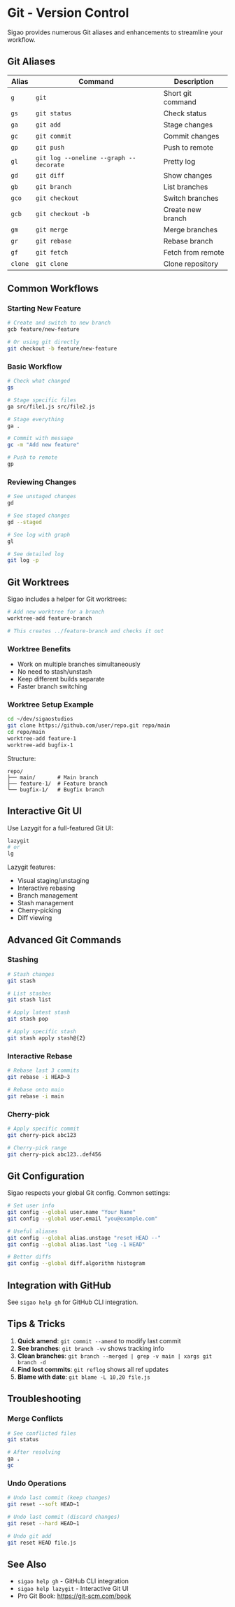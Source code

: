 # Git - Version Control

Sigao provides numerous Git aliases and enhancements to streamline your workflow.

## Git Aliases

| Alias | Command | Description |
|-------|---------|-------------|
| `g` | `git` | Short git command |
| `gs` | `git status` | Check status |
| `ga` | `git add` | Stage changes |
| `gc` | `git commit` | Commit changes |
| `gp` | `git push` | Push to remote |
| `gl` | `git log --oneline --graph --decorate` | Pretty log |
| `gd` | `git diff` | Show changes |
| `gb` | `git branch` | List branches |
| `gco` | `git checkout` | Switch branches |
| `gcb` | `git checkout -b` | Create new branch |
| `gm` | `git merge` | Merge branches |
| `gr` | `git rebase` | Rebase branch |
| `gf` | `git fetch` | Fetch from remote |
| `clone` | `git clone` | Clone repository |

## Common Workflows

### Starting New Feature
```bash
# Create and switch to new branch
gcb feature/new-feature

# Or using git directly
git checkout -b feature/new-feature
```

### Basic Workflow
```bash
# Check what changed
gs

# Stage specific files
ga src/file1.js src/file2.js

# Stage everything
ga .

# Commit with message
gc -m "Add new feature"

# Push to remote
gp
```

### Reviewing Changes
```bash
# See unstaged changes
gd

# See staged changes
gd --staged

# See log with graph
gl

# See detailed log
git log -p
```

## Git Worktrees

Sigao includes a helper for Git worktrees:

```bash
# Add new worktree for a branch
worktree-add feature-branch

# This creates ../feature-branch and checks it out
```

### Worktree Benefits
- Work on multiple branches simultaneously
- No need to stash/unstash
- Keep different builds separate
- Faster branch switching

### Worktree Setup Example
```bash
cd ~/dev/sigaostudios
git clone https://github.com/user/repo.git repo/main
cd repo/main
worktree-add feature-1
worktree-add bugfix-1
```

Structure:
```
repo/
├── main/       # Main branch
├── feature-1/  # Feature branch
└── bugfix-1/   # Bugfix branch
```

## Interactive Git UI

Use Lazygit for a full-featured Git UI:

```bash
lazygit
# or
lg
```

Lazygit features:
- Visual staging/unstaging
- Interactive rebasing
- Branch management
- Stash management
- Cherry-picking
- Diff viewing

## Advanced Git Commands

### Stashing
```bash
# Stash changes
git stash

# List stashes
git stash list

# Apply latest stash
git stash pop

# Apply specific stash
git stash apply stash@{2}
```

### Interactive Rebase
```bash
# Rebase last 3 commits
git rebase -i HEAD~3

# Rebase onto main
git rebase -i main
```

### Cherry-pick
```bash
# Apply specific commit
git cherry-pick abc123

# Cherry-pick range
git cherry-pick abc123..def456
```

## Git Configuration

Sigao respects your global Git config. Common settings:

```bash
# Set user info
git config --global user.name "Your Name"
git config --global user.email "you@example.com"

# Useful aliases
git config --global alias.unstage "reset HEAD --"
git config --global alias.last "log -1 HEAD"

# Better diffs
git config --global diff.algorithm histogram
```

## Integration with GitHub

See `sigao help gh` for GitHub CLI integration.

## Tips & Tricks

1. **Quick amend**: `git commit --amend` to modify last commit
2. **See branches**: `git branch -vv` shows tracking info
3. **Clean branches**: `git branch --merged | grep -v main | xargs git branch -d`
4. **Find lost commits**: `git reflog` shows all ref updates
5. **Blame with date**: `git blame -L 10,20 file.js`

## Troubleshooting

### Merge Conflicts
```bash
# See conflicted files
git status

# After resolving
ga .
gc
```

### Undo Operations
```bash
# Undo last commit (keep changes)
git reset --soft HEAD~1

# Undo last commit (discard changes)
git reset --hard HEAD~1

# Undo git add
git reset HEAD file.js
```

## See Also

- `sigao help gh` - GitHub CLI integration
- `sigao help lazygit` - Interactive Git UI
- Pro Git Book: https://git-scm.com/book